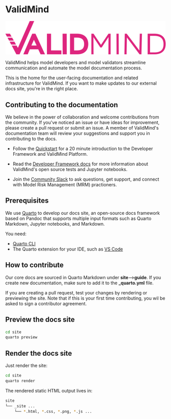 # ValidMind

![](site/guide/ValidMind-logo-color.svg)

ValidMind helps model developers and model validators streamline communication and automate the model documentation process.

This is the home for the user-facing documentation and related infrastructure for ValidMind. If you want to make updates to our external docs site, you're in the right place.

## Contributing to the documentation

We believe in the power of collaboration and welcome contributions from the community. If you've noticed an issue or have ideas for improvement, please create a pull request or submit an issue. A member of ValidMind's documentation team will review your suggestions and support you in contributing to the docs. 

- Follow the [Quickstart](https://docs.validmind.ai/guide/quickstart.html) for a 20 minute introduction to the Developer Framework and ValidMind Platform.

- Read the [Developer Framework docs](https://docs.validmind.ai/guide/developer-framework.html) for more information about ValidMind's open source tests and Jupyter notebooks.

- Join the [Community Slack](site/guide/join-community.qmd) to ask questions, get support, and connect with Model Risk Management (MRM) practioners.

## Prerequisites

We use [Quarto](https://quarto.org) to develop our docs site, an open-source docs framework based on Pandoc that supports multiple input formats such as Quarto Markdown, Jupyter notebooks, and Markdown.

You need:

- [Quarto CLI](https://quarto.org/docs/get-started/)
- The Quarto extension for your IDE, such as [VS Code](https://marketplace.visualstudio.com/items?itemName=quarto.quarto)

## How to contribute

Our core docs are sourced in Quarto Markdown under **site**-->**guide**. If you create new documentation, make sure to add it to the **_quarto.yml** file.

If you are creating a pull request, test your changes by rendering or previewing the site. Note that if this is your first time contributing, you wil be asked to sign a contributor agreement.

## Preview the docs site

```bash
cd site
quarto preview
```

## Render the docs site

Just render the site:

```bash
cd site
quarto render
```

The rendered static HTML output lives in:

```bash
site
└── _site ...
    └── *.html, *.css, *.png, *.js ...
```